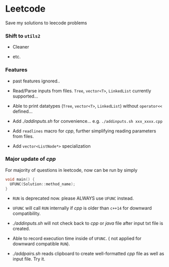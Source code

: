 # Leetcode

Save my solutions to leecode problems


### Shift to `utils2`

* Cleaner

* etc.

### Features

* past features ignored..

* Read/Parse inputs from files. `Tree`, `vector<T>`, `LinkedList` currently supported...

* Able to print datatypes (`Tree`, `vector<T>`, `LinkedList`) without `operator<<` defined...

* Add *./addinputs.sh* for convenience... e.g. `./addinputs.sh xxx_xxxx.cpp`

* Add `readlines` macro for *cpp*, further simplifying reading parameters from files.

* Add `vector<ListNode*>` specialization


### Major update of *cpp*

For majority of questions in leetcode, now can be run by simply

```cpp
void main() {
  UFUNC(Solution::method_name);
}
```

* `RUN` is deprecated now. please ALWAYS use `UFUNC` instead.

* `UFUNC` will call `RUN` internally if *cpp* is older than `c++14` for downward compatibility.

* *./addinputs.sh* will not check back to *cpp* or *java* file after input txt file is created.

* Able to record execution time inside of `UFUNC`. ( not applied for downward compatible `RUN`).

* *./addpairs.sh* reads clipboard to create well-formatted *cpp* file as well as input file. Try it.
